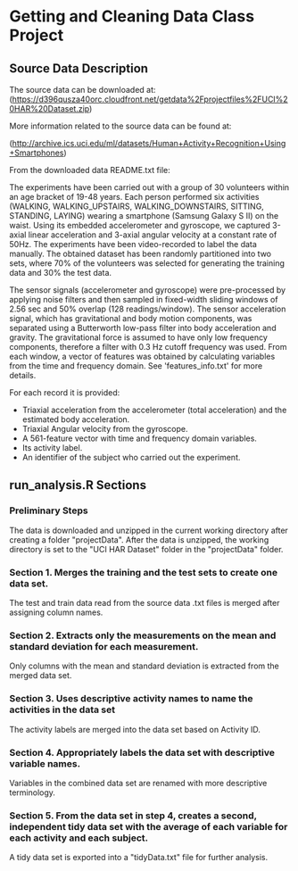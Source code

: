
# Getting and Cleaning Data Class Project

## Source Data Description
The source data can be downloaded at: (https://d396qusza40orc.cloudfront.net/getdata%2Fprojectfiles%2FUCI%20HAR%20Dataset.zip)

More information related to the source data can be found at:

(http://archive.ics.uci.edu/ml/datasets/Human+Activity+Recognition+Using+Smartphones)

From the downloaded data README.txt file:

The experiments have been carried out with a group of 30 volunteers within an age bracket of 19-48 years. Each person performed six activities (WALKING, WALKING_UPSTAIRS, WALKING_DOWNSTAIRS, SITTING, STANDING, LAYING) wearing a smartphone (Samsung Galaxy S II) on the waist. Using its embedded accelerometer and gyroscope, we captured 3-axial linear acceleration and 3-axial angular velocity at a constant rate of 50Hz. The experiments have been video-recorded to label the data manually. The obtained dataset has been randomly partitioned into two sets, where 70% of the volunteers was selected for generating the training data and 30% the test data. 

The sensor signals (accelerometer and gyroscope) were pre-processed by applying noise filters and then sampled in fixed-width sliding windows of 2.56 sec and 50% overlap (128 readings/window). The sensor acceleration signal, which has gravitational and body motion components, was separated using a Butterworth low-pass filter into body acceleration and gravity. The gravitational force is assumed to have only low frequency components, therefore a filter with 0.3 Hz cutoff frequency was used. From each window, a vector of features was obtained by calculating variables from the time and frequency domain. See 'features_info.txt' for more details. 

For each record it is provided:

- Triaxial acceleration from the accelerometer (total acceleration) and the estimated body acceleration.
- Triaxial Angular velocity from the gyroscope. 
- A 561-feature vector with time and frequency domain variables. 
- Its activity label. 
- An identifier of the subject who carried out the experiment.

## run_analysis.R Sections
### Preliminary Steps
The data is downloaded and unzipped in the current working directory after creating a folder "projectData".  After the data is unzipped, the working directory is set to the "UCI HAR Dataset" folder in the "projectData" folder.  

### Section 1. Merges the training and the test sets to create one data set.
The test and train data read from the source data .txt files is merged after assigning column names.  

### Section 2. Extracts only the measurements on the mean and standard deviation for each measurement.
Only columns with the mean and standard deviation is extracted from the merged data set.  

### Section 3. Uses descriptive activity names to name the activities in the data set
The activity labels are merged into the data set based on Activity ID.

### Section 4. Appropriately labels the data set with descriptive variable names.
Variables in the combined data set are renamed with more descriptive terminology.  

### Section 5. From the data set in step 4, creates a second, independent tidy data set with the average of each variable for each activity and each subject.
A tidy data set is exported into a "tidyData.txt" file for further analysis.  


